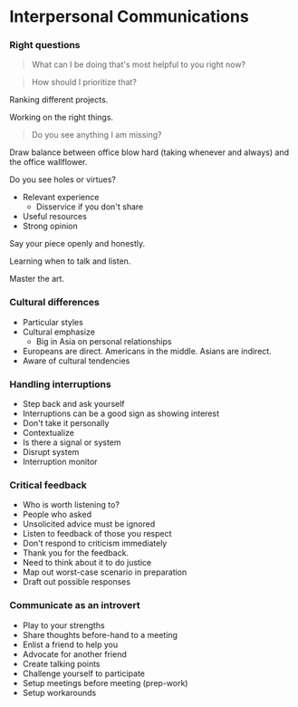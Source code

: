 # Interpersonal Communications

### Right questions

> What can I be doing that's most helpful to you right now?

> How should I prioritize that?

Ranking different projects.

Working on the right things.

> Do you see anything I am missing?

Draw balance between office blow hard (taking whenever and always) and the office wallflower.

Do you see holes or virtues?

- Relevant experience
    - Disservice if you don't share
- Useful resources
- Strong opinion

Say your piece openly and honestly.

Learning when to talk and listen.

Master the art.

### Cultural differences

- Particular styles
- Cultural emphasize
    - Big in Asia on personal relationships
- Europeans are direct. Americans in the middle. Asians are indirect.
- Aware of cultural tendencies

### Handling interruptions

- Step back and ask yourself
- Interruptions can be a good sign as showing interest
- Don't take it personally
- Contextualize
- Is there a signal or system
- Disrupt system
- Interruption monitor

### Critical feedback

- Who is worth listening to?
- People who asked
- Unsolicited advice must be ignored
- Listen to feedback of those you respect
- Don't respond to criticism immediately
- Thank you for the feedback.
- Need to think about it to do justice
- Map out worst-case scenario in preparation
- Draft out possible responses

### Communicate as an introvert

- Play to your strengths
- Share thoughts before-hand to a meeting
- Enlist a friend to help you
- Advocate for another friend
- Create talking points
- Challenge yourself to participate
- Setup meetings before meeting (prep-work)
- Setup workarounds

